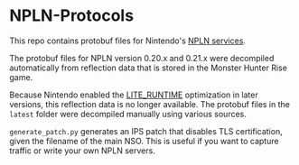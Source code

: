 # NPLN-Protocols
This repo contains protobuf files for Nintendo's [NPLN services](https://github.com/kinnay/NintendoClients/wiki/NPLN-Servers).

The protobuf files for NPLN version 0.20.x and 0.21.x were decompiled automatically from reflection data that is stored in the Monster Hunter Rise game.

Because Nintendo enabled the [LITE_RUNTIME](https://developers.google.com/protocol-buffers/docs/proto#options) optimization in later versions, this reflection data is no longer available. The protobuf files in the `latest` folder were decompiled manually using various sources.

`generate_patch.py` generates an IPS patch that disables TLS certification, given the filename of the main NSO. This is useful if you want to capture traffic or write your own NPLN servers.
